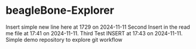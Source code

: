 
# beagleBone-Explorer


Insert simple new line here at 1729 on 2024-11-11
Second Insert in the read me file at 17:41 on 2024-11-11.
Third Test INSERT at 17:43 on 2024-11-11.
Simple demo repository to explore git workflow

